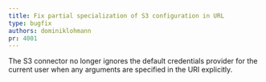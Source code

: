 ```yaml
---
title: Fix partial specialization of S3 configuration in URL
type: bugfix
authors: dominiklohmann
pr: 4001
---
```


The S3 connector no longer ignores the default credentials provider for the
current user when any arguments are specified in the URI explicitly.
